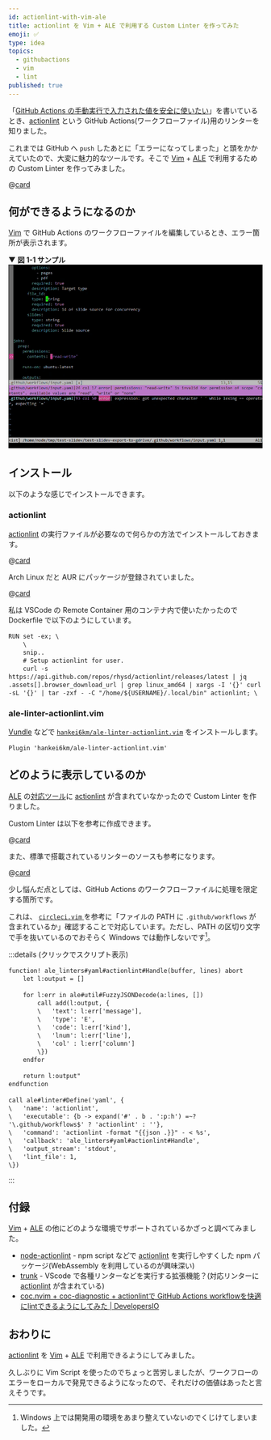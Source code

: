 ```yaml
---
id: actionlint-with-vim-ale
title: actionlint を Vim + ALE で利用する Custom Linter を作ってみた
emoji: ✅
type: idea
topics:
  - githubactions
  - vim
  - lint
published: true
---
```


「[GitHub Actions の手動実行で入力された値を安全に使いたい](https://zenn.dev/hankei6km/articles/use-github-acions-workflow-dispatch-inputs-safely)」を書いているとき、[actionlint] という GitHub Actions(ワークフローファイル)用のリンターを知りました。

これまでは GitHub へ `push` したあとに「エラーになってしまった」と頭をかかえていたので、大変に魅力的なツールです。そこで [Vim] + [ALE] で利用するための Custom Linter を作ってみました。

@[card](https://github.com/hankei6km/ale-linter-actionlint.vim)

## 何ができるようになるのか

[Vim] で GitHub Actions のワークフローファイルを編集しているとき、エラー箇所が表示されます。

▼ **図 1-1 サンプル**
![Vim で表示されているエラーを編集している動画](/images/actionlint-with-vim-ale/actionlint-with-vim-ale-examples.gif)

## インストール

以下のような感じでインストールできます。

### actionlint

[actionlint] の実行ファイルが必要なので何らかの方法でインストールしておきます。

@[card](https://github.com/rhysd/actionlint/blob/main/docs/install.md)

Arch Linux だと AUR にパッケージが登録されていました。

@[card](https://aur.archlinux.org/packages?O=0\&K=actionlint)

私は VSCode の Remote Container 用のコンテナ内で使いたかったので Dockerfile で以下のようにしています。

```dockerfile:Dockerfile
RUN set -ex; \
    \
    snip..
    # Setup actionlint for user.
    curl -s https://api.github.com/repos/rhysd/actionlint/releases/latest | jq .assets[].browser_download_url | grep linux_amd64 | xargs -I '{}' curl -sL '{}' | tar -zxf - -C "/home/${USERNAME}/.local/bin" actionlint; \
```

### ale-linter-actionlint.vim

[Vundle] などで [`hankei6km/ale-linter-actionlint.vim`] をインストールします。

```vim
Plugin 'hankei6km/ale-linter-actionlint.vim'
```

## どのように表示しているのか

[ALE] の[対応ツール](https://github.com/dense-analysis/ale/blob/master/supported-tools.md)に [actionlint] が含まれていなかったので Custom Linter を作りました。

Custom Linter は以下を参考に作成できます。

@[card](https://github.com/dense-analysis/ale/issues/1405)

また、標準で搭載されているリンターのソースも参考になります。

@[card](https://github.com/dense-analysis/ale/tree/master/ale_linters)

少し悩んだ点としては、GitHub Actions のワークフローファイルに処理を限定する箇所です。

これは、 [`circleci.vim` ] を参考に「ファイルの PATH に `.github/workflows` が含まれているか」確認することで対応しています。ただし、PATH の区切り文字で手を抜いているのでおそらく Windows では動作しないです[^windows]。

[^windows]: Windows 上では開発用の環境をあまり整えていないのでくじけてしまいました。

:::details (クリックでスクリプト表示)

```vim:ale_linters/yaml/actionlint.vim
function! ale_linters#yaml#actionlint#Handle(buffer, lines) abort
    let l:output = []

    for l:err in ale#util#FuzzyJSONDecode(a:lines, [])
        call add(l:output, {
        \   'text': l:err['message'],
        \   'type': 'E',
        \   'code': l:err['kind'],
        \   'lnum': l:err['line'],
        \   'col' : l:err['column']
        \})
    endfor

    return l:output"
endfunction

call ale#linter#Define('yaml', {
\   'name': 'actionlint',
\   'executable': {b -> expand('#' . b . ':p:h') =~? '\.github/workflows$' ? 'actionlint' : ''},
\   'command': 'actionlint -format "{{json .}}" - < %s',
\   'callback': 'ale_linters#yaml#actionlint#Handle',
\   'output_stream': 'stdout',
\   'lint_file': 1,
\})
```

:::

## 付録

[Vim] + [ALE] の他にどのような環境でサポートされているかざっと調べてみました。

*   [node-actionlint] - npm script などで [actionlint] を実行しやすくした npm パッケージ(WebAssembly を利用しているのが興味深い)
*   [trunk] - VScode で各種リンターなどを実行する拡張機能？(対応リンターに [actionlint] が含まれている)
*   [coc.nvim + coc-diagnostic + actionlintで GitHub Actions workflowを快適にlintできるようにしてみた | DevelopersIO](https://dev.classmethod.jp/articles/workflow-lint-by-actionlint/)

## おわりに

[actionlint] を [Vim] + [ALE] で利用できるようにしてみました。

久しぶりに Vim Script を使ったのでちょっと苦労しましたが、ワークフローのエラーをローカルで発見できるようになったので、それだけの価値はあったと言えそうです。

[Vim]: https://www.vim.org/ 

[ALE]: https://github.com/dense-analysis/ale

[`circleci.vim`]: https://github.com/dense-analysis/ale/blob/master/ale_linters/yaml/circleci.vim

[Vundle]: https://github.com/VundleVim/Vundle.vim

[`hankei6km/ale-linter-actionlint.vim`]: https://github.com/hankei6km/ale-linter-actionlint.vim

[actionlint]: https://github.com/rhysd/actionlint

[node-actionlint]: https://zenn.dev/sosukesuzuki/articles/195f9fc1c7ed73

[trunk]: https://marketplace.visualstudio.com/items?itemName=Trunk.io
